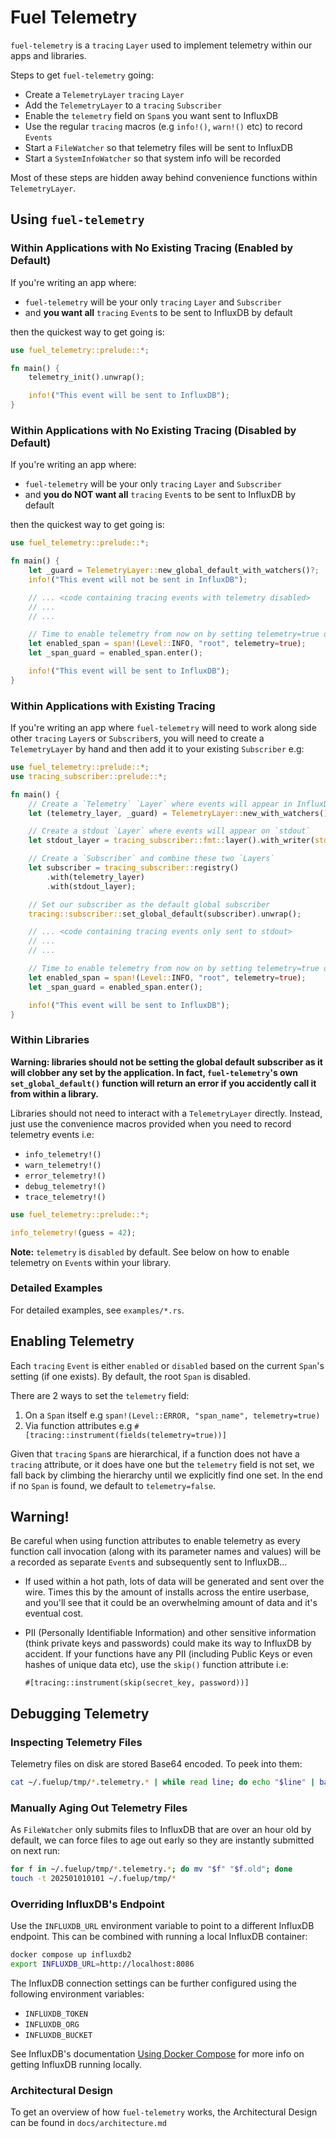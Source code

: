 
# Fuel Telemetry

`fuel-telemetry` is a `tracing` `Layer` used to implement telemetry within our
apps and libraries.

Steps to get `fuel-telemetry` going:

- Create a `TelemetryLayer` `tracing` `Layer`
- Add the `TelemetryLayer` to a `tracing` `Subscriber`
- Enable the `telemetry` field on `Span`s you want sent to InfluxDB
- Use the regular `tracing` macros (e.g `info!()`, `warn!()` etc) to record `Events`
- Start a `FileWatcher` so that telemetry files will be sent to InfluxDB
- Start a `SystemInfoWatcher` so that system info will be recorded

Most of these steps are hidden away behind convenience functions within `TelemetryLayer`.

## Using `fuel-telemetry`

### Within Applications with No Existing Tracing (Enabled by Default)

If you're writing an app where:

- `fuel-telemetry` will be your only `tracing` `Layer` and `Subscriber`
- and **you want all** `tracing` `Event`s to be sent to InfluxDB by default

then the quickest way to get going is:

```rust
use fuel_telemetry::prelude::*;

fn main() {
    telemetry_init().unwrap();

    info!("This event will be sent to InfluxDB");
}
```

### Within Applications with No Existing Tracing (Disabled by Default)

If you're writing an app where:
- `fuel-telemetry` will be your only `tracing` `Layer` and `Subscriber`
- and **you do NOT want all** `tracing` `Event`s to be sent to InfluxDB by default

then the quickest way to get going is:

```rust
use fuel_telemetry::prelude::*;

fn main() {
    let _guard = TelemetryLayer::new_global_default_with_watchers()?;
    info!("This event will not be sent in InfluxDB");

    // ... <code containing tracing events with telemetry disabled>
    // ...
    // ...

    // Time to enable telemetry from now on by setting telemetry=true on a `Span`
    let enabled_span = span!(Level::INFO, "root", telemetry=true);
    let _span_guard = enabled_span.enter();

    info!("This event will be sent to InfluxDB");
}
```

### Within Applications with Existing Tracing

If you're writing an app where `fuel-telemetry` will need to work along side
other `tracing` `Layer`s or `Subscriber`s, you will need to create a
`TelemetryLayer` by hand and then add it to your existing `Subscriber` e.g:

```rust
use fuel_telemetry::prelude::*;
use tracing_subscriber::prelude::*;

fn main() {
    // Create a `Telemetry` `Layer` where events will appear in InfluxDB
    let (telemetry_layer, _guard) = TelemetryLayer::new_with_watchers().unwrap();

    // Create a stdout `Layer` where events will appear on `stdout`
    let stdout_layer = tracing_subscriber::fmt::layer().with_writer(std::io::stdout);

    // Create a `Subscriber` and combine these two `Layers`
    let subscriber = tracing_subscriber::registry()
        .with(telemetry_layer)
        .with(stdout_layer);

    // Set our subscriber as the default global subscriber
    tracing::subscriber::set_global_default(subscriber).unwrap();

    // ... <code containing tracing events only sent to stdout>
    // ...
    // ...

    // Time to enable telemetry from now on by setting telemetry=true on a `Span`
    let enabled_span = span!(Level::INFO, "root", telemetry=true);
    let _span_guard = enabled_span.enter();

    info!("This event will be sent to InfluxDB");
}
```

### Within Libraries

**Warning: libraries should not be setting the global default subscriber as it
will clobber any set by the application. In fact, `fuel-telemetry`'s own
`set_global_default()` function will return an error if you accidently call it
from within a library.**

Libraries should not need to interact with a `TelemetryLayer` directly. Instead,
just use the convenience macros provided when you need to record telemetry
events i.e:

- `info_telemetry!()`
- `warn_telemetry!()`
- `error_telemetry!()`
- `debug_telemetry!()`
- `trace_telemetry!()`

```rust
use fuel_telemetry::prelude::*;

info_telemetry!(guess = 42);
```

**Note:** `telemetry` is `disabled` by default. See below on how to enable telemetry
on `Event`s within your library.

### Detailed Examples

For detailed examples, see `examples/*.rs`.

## Enabling Telemetry

Each `tracing` `Event` is either `enabled` or `disabled` based on the current
`Span`'s setting (if one exists). By default, the root `Span` is disabled.

There are 2 ways to set the `telemetry` field:

1. On a `Span` itself e.g `span!(Level::ERROR, "span_name", telemetry=true)`
1. Via function attributes e.g `#[tracing::instrument(fields(telemetry=true))]`

Given that `tracing` `Span`s are hierarchical, if a function does not have a
`tracing` attribute, or it does have one but the `telemetry` field is not set, we
fall back by climbing the hierarchy until we explicitly find one set. In the end
if no `Span` is found, we default to `telemetry=false`.

## Warning!

Be careful when using function attributes to enable telemetry as every function
call invocation (along with its parameter names and values) will be a recorded
as separate `Event`s and subsequently sent to InfluxDB...

* If used within a hot path, lots of data will be generated and sent over the
wire. Times this by the amount of installs across the entire userbase, and
you'll see that it could be an overwhelming amount of data and it's eventual
cost.

* PII (Personally Identifiable Information) and other sensitive information
  (think private keys and passwords) could make its way to InfluxDB by accident.
  If your functions have any PII (including Public Keys or even hashes of unique
  data etc), use the `skip()` function attribute i.e:

  `#[tracing::instrument(skip(secret_key, password))]`

## Debugging Telemetry

### Inspecting Telemetry Files

Telemetry files on disk are stored Base64 encoded. To peek into them:

```sh
cat ~/.fuelup/tmp/*.telemetry.* | while read line; do echo "$line" | base64 -d; echo; done
```

### Manually Aging Out Telemetry Files

As `FileWatcher` only submits files to InfluxDB that are over an hour old by
default, we can force files to age out early so they are instantly submitted
on next run:

```sh
for f in ~/.fuelup/tmp/*.telemetry.*; do mv "$f" "$f.old"; done
touch -t 202501010101 ~/.fuelup/tmp/*
```

### Overriding InfluxDB's Endpoint

Use the `INFLUXDB_URL` environment variable to point to a different InfluxDB
endpoint. This can be combined with running a local InfluxDB container:

```sh
docker compose up influxdb2
export INFLUXDB_URL=http://localhost:8086
```

The InfluxDB connection settings can be further configured using the following
environment variables:

- `INFLUXDB_TOKEN`
- `INFLUXDB_ORG`
- `INFLUXDB_BUCKET`

See InfluxDB's documentation [Using Docker
Compose](https://docs.influxdata.com/influxdb/v2/install/use-docker-compose/)
for more info on getting InfluxDB running locally.

### Architectural Design

To get an overview of how `fuel-telemetry` works, the Architectural Design can
be found in `docs/architecture.md`
